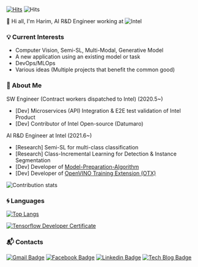 [![Hits](https://hits.seeyoufarm.com/api/count/incr/badge.svg?url=https%3A%2F%2Fgithub.com%2Fharimkang)](https://hits.seeyoufarm.com) ![Hits](https://img.shields.io/github/followers/harimkang?label=Follow)

:wave: Hi all, I'm Harim, AI R&D Engineer working at ![Intel](https://img.shields.io/badge/-Intel-0071C5?style=plastic&logo=intel&logoColor=white)

### :bulb: Current Interests
- Computer Vision, Semi-SL, Multi-Modal, Generative Model
- A new application using an existing model or task
- DevOps/MLOps
- Various ideas (Multiple projects that benefit the common good)

### :purple_heart: About Me

SW Engineer (Contract workers dispatched to Intel) (2020.5~)
- [Dev] Microservices (API) Integration & E2E test validation of Intel Product
- [Dev] Contributor of Intel Open-source (Datumaro)

AI R&D Engineer at Intel (2021.6~)
- [Research] Semi-SL for multi-class classification
- [Research] Class-Incremental Learning for Detection & Instance Segmentation
- [Dev] Developer of [Model-Preparation-Algorithm](https://github.com/openvinotoolkit/model_preparation_algorithm)
- [Dev] Developer of [OpenVINO Training Extension (OTX)](https://github.com/openvinotoolkit/training_extensions)

![Contribution stats](https://github-contributor-stats.vercel.app/api?username=harimkang&theme=dracula)

### :cyclone: Languages
[![Top Langs](https://github-readme-stats.vercel.app/api/top-langs/?username=harimkang&layout=compact&exclude_repo=Scikit-Learn-Example&hide_title=True&theme=dracula)](https://github.com/anuraghazra/github-readme-stats)

[![Tensorflow Developer Certificate](https://img.shields.io/badge/Tensorflow%20Developer%20Certificate-FF6F00?logo=tensorflow&logoColor=white)](https://www.credential.net/28bacf68-2290-412e-a7cb-8b12ce4204de)

### :mailbox_with_mail: Contacts
[![Gmail Badge](https://img.shields.io/badge/Gmail-d14836?style=flat-square&logo=Gmail&logoColor=white&link=mailto:harimkang4422@gmail.com)](mailto:harimkang4422@gmail.com) [![Facebook Badge](https://img.shields.io/badge/facebook-1877f2?style=flat-square&logo=facebook&logoColor=white&link=https://www.facebook.com/harim.kang)](https://www.facebook.com/harim.kang) [![Linkedin Badge](https://img.shields.io/badge/-LinkedIn-blue?style=flat-square&logo=Linkedin&logoColor=white&link=https://www.linkedin.com/in/harim-kang-1bb974179)](https://www.linkedin.com/in/harim-kang-1bb974179) [![Tech Blog Badge](http://img.shields.io/badge/-Tech%20blog-black?style=flat-square&logo=github&link=https://davinci-ai.tistory.com/)](https://davinci-ai.tistory.com/)
